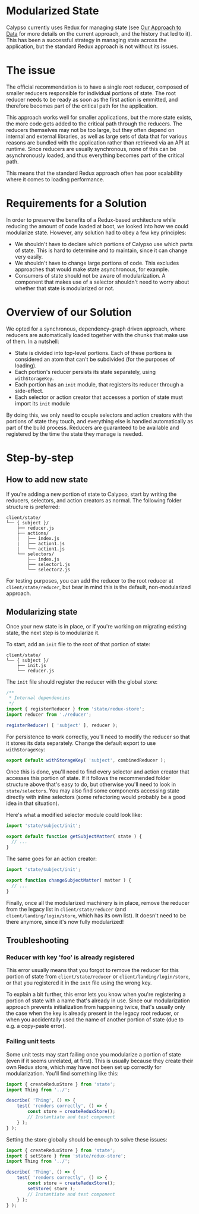 Modularized State
=================

Calypso currently uses Redux for managing state (see [Our Approach to Data](./our-approach-to-data.md) for more details on the current approach, and the history that led to it). This has been a successful strategy in managing state across the application, but the standard Redux approach is not without its issues.

# The issue

The official recommendation is to have a single root reducer, composed of smaller reducers responsible for individual portions of state. The root reducer needs to be ready as soon as the first action is emmitted, and therefore becomes part of the critical path for the application.

This approach works well for smaller applications, but the more state exists, the more code gets added to the critical path through the reducers. The reducers themselves may not be too large, but they often depend on internal and external libraries, as well as large sets of data that for various reasons are bundled with the application rather than retrieved via an API at runtime. Since reducers are usually synchronous, none of this can be asynchronously loaded, and thus everything becomes part of the critical path.

This means that the standard Redux approach often has poor scalability where it comes to loading performance.

# Requirements for a Solution

In order to preserve the benefits of a Redux-based architecture while reducing the amount of code loaded at boot, we looked into how we could modularize state. However, any solution had to obey a few key principles:

- We shouldn't have to declare which portions of Calypso use which parts of state. This is hard to determine and to maintain, since it can change very easily.
- We shouldn't have to change large portions of code. This excludes approaches that would make state asynchronous, for example.
- Consumers of state should not be aware of modularization. A component that makes use of a selector shouldn't need to worry about whether that state is modularized or not.

# Overview of our Solution

We opted for a synchronous, dependency-graph driven approach, where reducers are automatically loaded together with the chunks that make use of them. In a nutshell:

- State is divided into top-level portions. Each of these portions is considered an atom that can't be subdivided (for the purposes of loading).
- Each portion's reducer persists its state separately, using `withStorageKey`.
- Each portion has an `init` module, that registers its reducer through a side-effect.
- Each selector or action creator that accesses a portion of state must import its `init` module

By doing this, we only need to couple selectors and action creators with the portions of state they touch, and everything else is handled automatically as part of the build process. Reducers are guaranteed to be available and registered by the time the state they manage is needed.

# Step-by-step

## How to add new state

If you're adding a new portion of state to Calypso, start by writing the reducers, selectors, and action creators as normal. The following folder structure is preferred:

```text
client/state/
└── { subject }/
    ├── reducer.js
    ├── actions/
    |   ├── index.js
    |   ├── action1.js
    |   └── action1.js
    └── selectors/
        ├── index.js
        ├── selector1.js
        └── selector2.js
```

For testing purposes, you can add the reducer to the root reducer at `client/state/reducer`, but bear in mind this is the default, non-modularized approach.

## Modularizing state

Once your new state is in place, or if you're working on migrating existing state, the next step is to modularize it.

To start, add an `init` file to the root of that portion of state:

```text
client/state/
└── { subject }/
    ├── init.js
    └── reducer.js
```

The `init` file should register the reducer with the global store:

```js
/**
 * Internal dependencies
 */
import { registerReducer } from 'state/redux-store';
import reducer from './reducer';

registerReducer( [ 'subject' ], reducer );

```

For persistence to work correctly, you'll need to modify the reducer so that it stores its data separately. Change the default export to use `withStorageKey`:

```js
export default withStorageKey( 'subject', combinedReducer );
```

Once this is done, you'll need to find every selector and action creator that accesses this portion of state. If it follows the recommended folder structure above that's easy to do, but otherwise you'll need to look in `state/selectors`. You may also find some components accessing state directly with inline selectors (some refactoring would probably be a good idea in that situation).

Here's what a modified selector module could look like:

```js
import 'state/subject/init';

export default function getSubjectMatter( state ) {
  // ...
}
```

The same goes for an action creator:

```js
import 'state/subject/init';

export function changeSubjectMatter( matter ) {
  // ...
}
```

Finally, once all the modularized machinery is in place, remove the reducer from the legacy list in `client/state/reducer` (and `client/landing/login/store`, which has its own list). It doesn't need to be there anymore, since it's now fully modularized!

## Troubleshooting

### Reducer with key 'foo' is already registered

This error usually means that you forgot to remove the reducer for this portion of state from `client/state/reducer` or `client/landing/login/store`, or that you registered it in the `init` file using the wrong key.

To explain a bit further, this error lets you know when you're registering a portion of state with a name that's already in use. Since our modularization approach prevents initialization from happening twice, that's usually only the case when the key is already present in the legacy root reducer, or when you accidentally used the name of another portion of state (due to e.g. a copy-paste error).

### Failing unit tests

Some unit tests may start failing once you modularize a portion of state (even if it seems unrelated, at first). This is usually because they create their own Redux store, which may have not been set up correctly for modularization. You'll find something like this:

```js
import { createReduxStore } from 'state';
import Thing from '../';

describe( 'Thing', () => {
	test( 'renders correctly', () => {
		const store = createReduxStore();
		// Instantiate and test component
	} );
} );
```

Setting the store globally should be enough to solve these issues:

```js
import { createReduxStore } from 'state';
import { setStore } from 'state/redux-store';
import Thing from '../';

describe( 'Thing', () => {
	test( 'renders correctly', () => {
		const store = createReduxStore();
		setStore( store );
		// Instantiate and test component
	} );
} );
```

